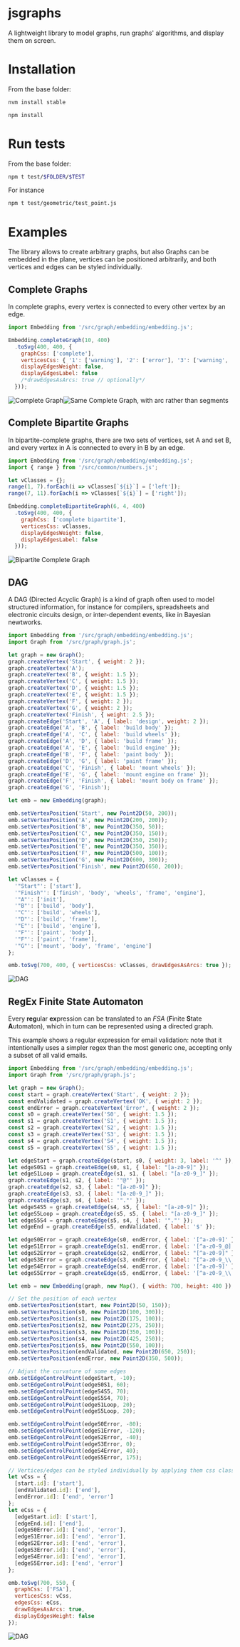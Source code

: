 # jsgraphs
A lightweight library to model graphs, run graphs' algorithms, and display them on screen.

# Installation

From the base folder:

```bash
nvm install stable

npm install
```


# Run tests

From the base folder:

```bash
npm t test/$FOLDER/$TEST
```

For instance

```bash
npm t test/geometric/test_point.js
```

# Examples

The library allows to create arbitrary graphs, but also
Graphs can be embedded in the plane, vertices can be positioned arbitrarily, and both vertices and edges can be styled individually.

## Complete Graphs
In complete graphs, every vertex is connected to every other vertex by an edge.

```javascript
import Embedding from '/src/graph/embedding/embedding.js';

Embedding.completeGraph(10, 400)
  .toSvg(400, 400, {
    graphCss: ['complete'],
    verticesCss: { '1': ['warning'], '2': ['error'], '3': ['warning', 'source'] },
    displayEdgesWeight: false,
    displayEdgesLabel: false
    /*drawEdgesAsArcs: true // optionally*/
  }));
```

![Complete Graph](readme/complete.jpg)![Same Complete Graph, with arc rather than segments](readme/complete_arcs.jpg)


## Complete Bipartite Graphs

In bipartite-complete graphs, there are two sets of vertices, set A and set B, and every vertex in A is connected to every in B by an edge.

```javascript
import Embedding from '/src/graph/embedding/embedding.js';
import { range } from '/src/common/numbers.js';

let vClasses = {};
range(1, 7).forEach(i => vClasses[`${i}`] = ['left']);
range(7, 11).forEach(i => vClasses[`${i}`] = ['right']);

Embedding.completeBipartiteGraph(6, 4, 400)
  .toSvg(400, 400, {
    graphCss: ['complete bipartite'],
    verticesCss: vClasses,
    displayEdgesWeight: false,
    displayEdgesLabel: false
  }));
```

![Bipartite Complete Graph](readme/bipartite_complete.jpg)

## DAG

A DAG (Directed Acyclic Graph) is a kind of graph often used to model structured information, for instance for compilers, spreadsheets and electronic circuits design,  or inter-dependent events, like in Bayesian newtworks.

```javascript
import Embedding from '/src/graph/embedding/embedding.js';
import Graph from '/src/graph/graph.js';

let graph = new Graph();
graph.createVertex('Start', { weight: 2 });
graph.createVertex('A');
graph.createVertex('B', { weight: 1.5 });
graph.createVertex('C', { weight: 1.5 });
graph.createVertex('D', { weight: 1.5 });
graph.createVertex('E', { weight: 1.5 });
graph.createVertex('F', { weight: 2 });
graph.createVertex('G', { weight: 2 });
graph.createVertex('Finish', { weight: 2.5 });
graph.createEdge('Start', 'A', { label: 'design', weight: 2 });
graph.createEdge('A', 'B', { label: 'build body' });
graph.createEdge('A', 'C', { label: 'build wheels' });
graph.createEdge('A', 'D', { label: 'build frame' });
graph.createEdge('A', 'E', { label: 'build engine' });
graph.createEdge('B', 'F', { label: 'paint body' });
graph.createEdge('D', 'G', { label: 'paint frame' });
graph.createEdge('C', 'Finish', { label: 'mount wheels' });
graph.createEdge('E', 'G', { label: 'mount engine on frame' });
graph.createEdge('F', 'Finish', { label: 'mount body on frame' });
graph.createEdge('G', 'Finish');

let emb = new Embedding(graph);

emb.setVertexPosition('Start', new Point2D(50, 200));
emb.setVertexPosition('A', new Point2D(200, 200));
emb.setVertexPosition('B', new Point2D(350, 50));
emb.setVertexPosition('C', new Point2D(350, 150));
emb.setVertexPosition('D', new Point2D(350, 250));
emb.setVertexPosition('E', new Point2D(350, 350));
emb.setVertexPosition('F', new Point2D(500, 100));
emb.setVertexPosition('G', new Point2D(600, 300));
emb.setVertexPosition('Finish', new Point2D(650, 200));

let vClasses = {
  '"Start"': ['start'],
  '"Finish"': ['finish', 'body', 'wheels', 'frame', 'engine'],
  '"A"': ['init'],
  '"B"': ['build', 'body'],
  '"C"': ['build', 'wheels'],
  '"D"': ['build', 'frame'],
  '"E"': ['build', 'engine'],
  '"F"': ['paint', 'body'],
  '"F"': ['paint', 'frame'],
  '"G"': ['mount', 'body', 'frame', 'engine']
};

emb.toSvg(700, 400, { verticesCss: vClasses, drawEdgesAsArcs: true });
```

![DAG](readme/dag.jpg)

## RegEx Finite State Automaton

Every **reg**ular **ex**pression can be translated to an _FSA_ (**F**inite **S**tate **A**utomaton), which in turn can be represented using a directed graph.

This example shows a regular expression for email validation: note that it intentionally uses a simpler regex than the most generic one, accepting only  a subset of all valid emails.

```javascript
import Embedding from '/src/graph/embedding/embedding.js';
import Graph from '/src/graph/graph.js';

let graph = new Graph();
const start = graph.createVertex('Start', { weight: 2 });
const endValidated = graph.createVertex('OK', { weight: 2 });
const endError = graph.createVertex('Error', { weight: 2 });
const s0 = graph.createVertex('S0', { weight: 1.5 });
const s1 = graph.createVertex('S1', { weight: 1.5 });
const s2 = graph.createVertex('S2', { weight: 1.5 });
const s3 = graph.createVertex('S3', { weight: 1.5 });
const s4 = graph.createVertex('S4', { weight: 1.5 });
const s5 = graph.createVertex('S5', { weight: 1.5 });

let edgeStart = graph.createEdge(start, s0, { weight: 3, label: '^' });
let edgeS0S1 = graph.createEdge(s0, s1, { label: "[a-z0-9]" });
let edgeS1Loop = graph.createEdge(s1, s1, { label: "[a-z0-9_]" });
graph.createEdge(s1, s2, { label: '"@"' });
graph.createEdge(s2, s3, { label: "[a-z0-9]" });
graph.createEdge(s3, s3, { label: "[a-z0-9_]" });
graph.createEdge(s3, s4, { label: '"."' });
let edgeS4S5 = graph.createEdge(s4, s5, { label: "[a-z0-9]" });
let edgeS5Loop = graph.createEdge(s5, s5, { label: "[a-z0-9_]" });
let edgeS5S4 = graph.createEdge(s5, s4, { label: '"."' });
let edgeEnd = graph.createEdge(s5, endValidated, { label: '$' });

let edgeS0Error = graph.createEdge(s0, endError, { label: '[^a-z0-9]' });
let edgeS1Error = graph.createEdge(s1, endError, { label: '[^a-z0-9_@]'});
let edgeS2Error = graph.createEdge(s2, endError, { label: "[^a-z0-9]" });
let edgeS3Error = graph.createEdge(s3, endError, { label: "[^a-z0-9_\\.]" });
let edgeS4Error = graph.createEdge(s4, endError, { label: '[^a-z0-9]' });
let edgeS5Error = graph.createEdge(s5, endError, { label: '[^a-z0-9_\\.]' });

let emb = new Embedding(graph, new Map(), { width: 700, height: 400 });

// Set the position of each vertex
emb.setVertexPosition(start, new Point2D(50, 150));
emb.setVertexPosition(s0, new Point2D(100, 300));
emb.setVertexPosition(s1, new Point2D(175, 100));
emb.setVertexPosition(s2, new Point2D(275, 250));
emb.setVertexPosition(s3, new Point2D(350, 100));
emb.setVertexPosition(s4, new Point2D(425, 250));
emb.setVertexPosition(s5, new Point2D(550, 100));
emb.setVertexPosition(endValidated, new Point2D(650, 250));
emb.setVertexPosition(endError, new Point2D(350, 500));

// Adjust the curvature of some edges
emb.setEdgeControlPoint(edgeStart, -10);
emb.setEdgeControlPoint(edgeS0S1, 60);
emb.setEdgeControlPoint(edgeS4S5, 70);
emb.setEdgeControlPoint(edgeS5S4, 70);
emb.setEdgeControlPoint(edgeS1Loop, 20);
emb.setEdgeControlPoint(edgeS5Loop, 20);

emb.setEdgeControlPoint(edgeS0Error, -80);
emb.setEdgeControlPoint(edgeS1Error, -120);
emb.setEdgeControlPoint(edgeS2Error, -40);
emb.setEdgeControlPoint(edgeS3Error, 0);
emb.setEdgeControlPoint(edgeS4Error, 40);
emb.setEdgeControlPoint(edgeS5Error, 175);

// Vertices/edges can be styled individually by applying them css classes
let vCss = {
  [start.id]: ['start'],
  [endValidated.id]: ['end'],
  [endError.id]: ['end', 'error']
};
let eCss = {
  [edgeStart.id]: ['start'],
  [edgeEnd.id]: ['end'],
  [edgeS0Error.id]: ['end', 'error'],
  [edgeS1Error.id]: ['end', 'error'],
  [edgeS2Error.id]: ['end', 'error'],
  [edgeS3Error.id]: ['end', 'error'],
  [edgeS4Error.id]: ['end', 'error'],
  [edgeS5Error.id]: ['end', 'error']
};

emb.toSvg(700, 550, {
  graphCss: ['FSA'],
  verticesCss: vCss,
  edgesCss: eCss,
  drawEdgesAsArcs: true,
  displayEdgesWeight: false
});
```

![DAG](readme/regex_fsa.jpg)